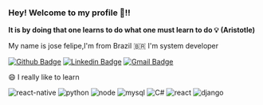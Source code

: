 ### Hey! Welcome  to my profile 👊!! 

**It is by doing that one learns to do what one must learn to do 💡
                                                        (Aristotle)**
							
My name is jose felipe,I'm from Brazil 🇧🇷 I'm system developer

							
 [![Github Badge](https://img.shields.io/badge/GitHub-100000?style=for-the-badge&logo=github&logoColor=white&link=https://github.com/zeavila2019)](https://github.com/zeavila2019)
 [![Linkedin Badge](https://img.shields.io/badge/LinkedIn-0077B5?style=for-the-badge&logo=linkedin&logoColor=white&link=https://www.linkedin.com/in/jose-felipe-avila-3967bb12b/)](https://www.linkedin.com/in/jose-felipe-avila-3967bb12b/)
[![Gmail Badge](https://img.shields.io/badge/Gmail-D14836?style=for-the-badge&logo=gmail&logoColor=white&link=mailto:josedesenvolvimento2019@gmail.com)](mailto:josedesenvolvimento2019@gmail.com)

 😄 I really like to learn																												

![react-native](https://img.shields.io/badge/React_Native-20232A?style=for-the-badge&logo=react&logoColor=61DAFB)
![python](https://img.shields.io/badge/Python-3776AB?style=for-the-badge&logo=python&logoColor=white)
![node](https://img.shields.io/badge/Node.js-43853D?style=for-the-badge&logo=node.js&logoColor=white)
![mysql](https://img.shields.io/badge/MySQL-00000F?style=for-the-badge&logo=mysql&logoColor=white)
![C#](https://img.shields.io/badge/C%23-239120?style=for-the-badge&logo=c-sharp&logoColor=white)
![react](https://img.shields.io/badge/React-20232A?style=for-the-badge&logo=react&logoColor=61DAFB)
![django](https://img.shields.io/badge/Django-092E20?style=for-the-badge&logo=django&logoColor=white)



